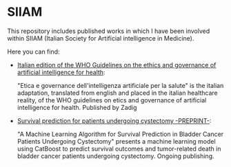 # SIIAM
This repository includes published works in which I have been involved within SIIAM (Italian Society for Artificial intelligence in Medicine).

Here you can find: 
- [Italian edition of the WHO Guidelines on the ethics and governance of artificial intelligence for health](https://github.com/ANDREAaNAPPI/SIIAM/blob/main/LG-AI-IT-def_1.pdf):

  
  "Etica e governance dell'intelligenza artificiale per la salute" is the italian adaptation, translated from english and placed in the italian healthcare reality, of the WHO guidelines on etics and governance of   artificial intelligence for health. Published by Zadig
- [Survival prediction for patients undergoing cystectomy -PREPRINT-](https://github.com/ANDREAaNAPPI/SIIAM/blob/main/A%20Machine%20Learning%20Algorithm%20for%20Survival%20Prediction%20in%20Bladder%20Cancer%20Patients%20undergoing%20Cystectomy%20PREPRINT.pdf):

  
  "A Machine Learning Algorithm for Survival Prediction in Bladder Cancer Patients Undergoing Cystectomy" presents a machine learning model using CatBoost to predict survival outcomes and tumor-related death in bladder cancer patients undergoing cystectomy. Ongoing publishing.
